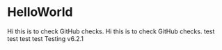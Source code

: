 # HelloWorld
Hi this is to check GitHub checks.
Hi this is to check GitHub checks.
test test test test
Testing v6.2.1
